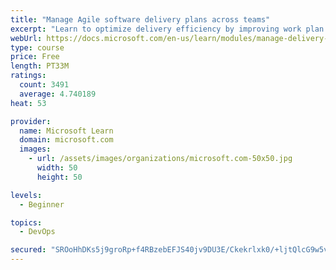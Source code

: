 ```yaml
---
title: "Manage Agile software delivery plans across teams"
excerpt: "Learn to optimize delivery efficiency by improving work plan visibility across teams."
webUrl: https://docs.microsoft.com/en-us/learn/modules/manage-delivery-plans/
type: course
price: Free
length: PT33M
ratings:
  count: 3491
  average: 4.740189
heat: 53

provider:
  name: Microsoft Learn
  domain: microsoft.com
  images:
    - url: /assets/images/organizations/microsoft.com-50x50.jpg
      width: 50
      height: 50

levels:
  - Beginner

topics:
  - DevOps

secured: "SROoHhDKs5j9groRp+f4RBzebEFJS40jv9DU3E/Ckekrlxk0/+ljtQlcG9w5viHcTkOmLrOG3vP/gAWuwaa7LgQQeecI64nkjNdwBfoIGUJNpCtbX4ff5e7ellpZeTjulnVyg49uMJHu8s+ikzCnrbt1yvLem1lvBgW0vxFtrI2pVWoji6LTTg2JsfRKLi1GOPnuUH8Mz4P7W+ZnvuE5iXXuRYBGd8xGGjzSZ2elHP4pM1+8BxiCv5zIBkL6Q+lkkVHMEjRlf1yrXF9uw5NF55sjVIWH4Cka9n1c5plAn/o9bv32ZatqcEXHFgxsDnADN9c25n/yIuP2zCPQzkQJ3+rQZSfw7ojLd+MJ0nf15UkOiAZ4cTjRSblw52Dsnw2n1wPKXRu7Uty0ck5HL7ss9b/rEYyCmFSfD6eYmR/ScZU=;Kr81twqfRVr//7IqUOcmQg=="
---
```


